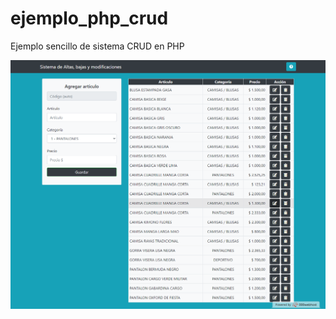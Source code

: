 # ejemplo_php_crud
Ejemplo sencillo de sistema CRUD en PHP

![screenshot](https://raw.githubusercontent.com/programming-Regina/ejemplo_php_crud/main/crud.png)
